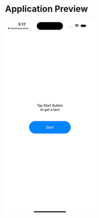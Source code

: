 # Application Preview
![CatFact Preview](https://github.com/MykolaOm/CatFactAPI/blob/main/CatFactPreview.gif)
